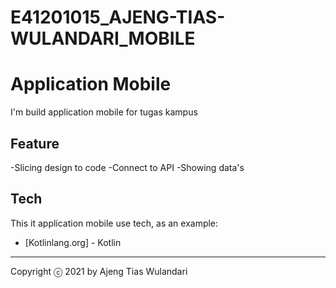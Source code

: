 # E41201015_AJENG-TIAS-WULANDARI_MOBILE
# Application Mobile

I'm build application mobile for tugas kampus

## Feature

-Slicing design to code
-Connect to API
-Showing data's


## Tech

This it application mobile use tech, as an example:

- [Kotlinlang.org] - Kotlin



<hr>

Copyright ⓒ 2021 by Ajeng Tias Wulandari
